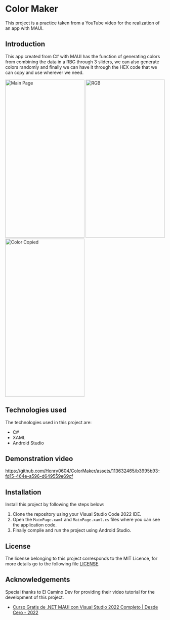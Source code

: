 # Color Maker

This project is a practice taken from a YouTube video for the realization of an app with MAUI.


## Introduction

This app created from C# with MAUI has the function of generating colors from combining the data in a RBG through 3 sliders, we can also generate colors randomly and finally we can have it through the HEX code that we can copy and use wherever we need.

<img src="https://github.com/Henry0604/ColorMaker/assets/113632465/7e2a28fc-6e4e-4ee4-9d19-987dc8871849" alt="Main Page" width="250" height="500" />
<img src="https://github.com/Henry0604/ColorMaker/assets/113632465/445b0ab3-651f-4bfc-b3cc-a360bdf92676" alt="RGB" width="250" height="500" style="padding=2;"/>
<img src="https://github.com/Henry0604/ColorMaker/assets/113632465/25ea9a8f-3190-441e-bdd8-02e4c43d90af" alt="Color Copied" width="250" height="500" />

## Technologies used 

The technologies used in this project are:

 - C#
 - XAML
 - Android Studio

## Demonstration video


https://github.com/Henry0604/ColorMaker/assets/113632465/b3995b93-fd15-464e-a596-d649559e69cf


## Installation

Install this project by following the steps below:

1. Clone the repository using your Visual Studio Code 2022 IDE.
2. Open the `MainPage.xaml` and `MainPage.xaml.cs` files where you can see the application code.
3. Finally compile and run the project using Android Studio.


## License

The license belonging to this project corresponds to the MIT Licence, for more details go to the following file [LICENSE](LICENSE.txt).

## Acknowledgements

Special thanks to El Camino Dev for providing their video tutorial for the development of this project.

* [Curso Gratis de .NET MAUI con Visual Studio 2022 Completo | Desde Cero - 2022](https://www.youtube.com/watch?v=56Yk0xgbQ5s) 
